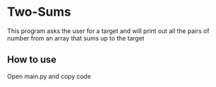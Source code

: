 # Two-Sums
This program asks the user for a target and will print out all the pairs of number from an array that sums up to the target
## How to use
Open main.py and copy code
